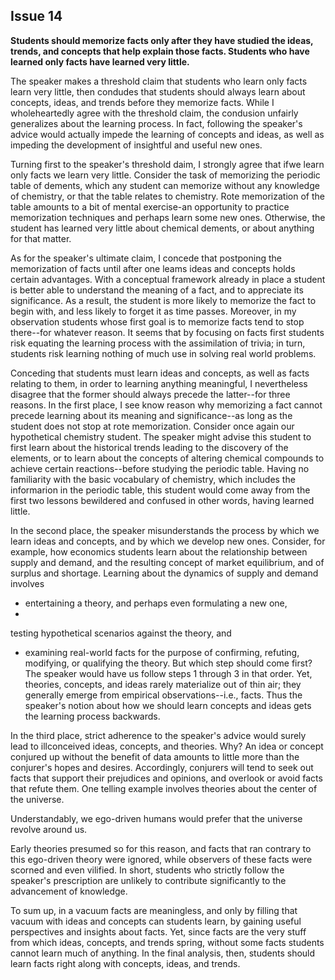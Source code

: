 
Issue 14
---------------------------

**Students should memorize facts only after they have studied the ideas, trends, and concepts
that help explain those facts. Students who have learned only facts have learned very little.**


The speaker makes a threshold claim that students who learn only facts learn very little, then
condudes that students should always learn about concepts, ideas, and trends before they
memorize facts. While I wholeheartedly agree with the threshold claim, the condusion unfairly
generalizes about the learning process. In fact, following the speaker's advice would actually
impede the learning of concepts and ideas, as well as impeding the development of insightful
and useful new ones.

Turning first to the speaker's threshold daim, I strongly agree that ifwe learn only facts we
learn very little. Consider the task of memorizing the periodic table of dements, which any
student can memorize without any knowledge of chemistry, or that the table relates to
chemistry. Rote memorization of the table amounts to a bit of mental exercise-an opportunity to
practice memorization techniques and perhaps learn some new ones. Otherwise, the student
has learned very little about chemical dements, or about anything for that matter.

As for the speaker's ultimate claim, I concede that postponing the memorization of facts until
after one leams ideas and concepts holds certain advantages. With a conceptual framework
already in place a student is better able to understand the meaning of a fact, and to appreciate
its significance. As a result, the student is more likely to memorize the fact to begin with, and
less likely to forget it as time passes. Moreover, in my observation students whose first goal is
to memorize facts tend to stop there--for whatever reason. It seems that by focusing on facts
first students risk equating the learning process with the assimilation of trivia; in turn, students
risk learning nothing of much use in solving real world problems.

Conceding that students must learn ideas and concepts, as well as facts relating to them, in
order to learning anything meaningful, I nevertheless disagree that the former should always
precede the latter--for three reasons. In the first place, I see know reason why memorizing a
fact cannot precede learning about its meaning and significance--as long as the student does
not stop at rote memorization. Consider once again our hypothetical chemistry student. The
speaker might advise this student to first learn about the historical trends leading to the
discovery of the elements, or to learn about the concepts of altering chemical compounds to
achieve certain reactions--before studying the periodic table. Having no familiarity with the
basic vocabulary of chemistry, which includes the informarion in the periodic table, this student
would come away from the first two lessons bewildered and confused in other words, having
learned little.

In the second place, the speaker misunderstands the process by which we learn ideas and
concepts, and by which we develop new ones. Consider, for example, how economics
students learn about the relationship between supply and demand, and the resulting concept
of market equilibrium, and of surplus and shortage. Learning about the dynamics of supply and
demand involves
* entertaining a theory, and perhaps even formulating a new one,
*
testing hypothetical scenarios against the theory, and
* examining real-world facts for the
purpose of confirming, refuting, modifying, or qualifying the theory. But which step should
come first? The speaker would have us follow steps 1 through 3 in that order. Yet, theories,
concepts, and ideas rarely materialize out of thin air; they generally emerge from empirical
observations--i.e., facts. Thus the speaker's notion about how we should learn concepts and
ideas gets the learning process backwards.

In the third place, strict adherence to the speaker's advice would surely lead to illconceived
ideas, concepts, and theories. Why? An idea or concept conjured up without the benefit of data
amounts to little more than the conjurer's hopes and desires. Accordingly, conjurers will tend to
seek out facts that support their prejudices and opinions, and overlook or avoid facts that
refute them. One telling example involves theories about the center of the universe.

Understandably, we ego-driven humans would prefer that the universe revolve around us.

Early theories presumed so for this reason, and facts that ran contrary to this ego-driven
theory were ignored, while observers of these facts were scorned and even vilified. In short,
students who strictly follow the speaker's prescription are unlikely to contribute significantly to
the advancement of knowledge.

To sum up, in a vacuum facts are meaningless, and only by filling that vacuum with ideas
and concepts can students learn, by gaining useful perspectives and insights about facts. Yet,
since facts are the very stuff from which ideas, concepts, and trends spring, without some facts
students cannot learn much of anything. In the final analysis, then, students should learn facts
right along with concepts, ideas, and trends.


